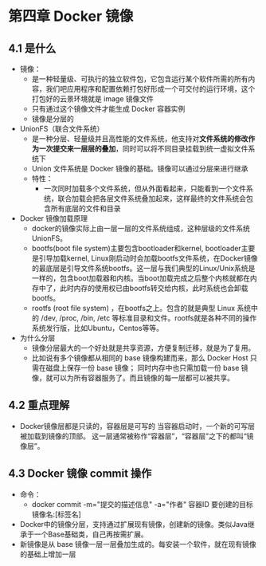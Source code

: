 #	第四章 Docker 镜像

##	4.1 是什么

* 镜像：
  * 是一种轻量级、可执行的独立软件包，它包含运行某个软件所需的所有内容，我们吧应用程序和配置依赖打包好形成一个可交付的运行环境，这个打包好的云景环境就是 image 镜像文件
  * 只有通过这个镜像文件才能生成  Docker 容器实例
  * 镜像是分层的
* UnionFS（联合文件系统）
  * 是一种分层、轻量级并且高性能的文件系统，他支持对**文件系统的修改作为一次提交来一层层的叠加**，同时可以将不同目录挂载到统一虚拟文件系统下
  * Union 文件系统是 Docker 镜像的基础。镜像可以通过分层来进行继承
  * 特性：
    * 一次同时加载多个文件系统，但从外面看起来，只能看到一个文件系统，联合加载会把各层文件系统叠加起来，这样最终的文件系统会包含所有底层的文件和目录
* Docker 镜像加载原理
  *  docker的镜像实际上由一层一层的文件系统组成，这种层级的文件系统UnionFS。
  * bootfs(boot file system)主要包含bootloader和kernel, bootloader主要是引导加载kernel, Linux刚启动时会加载bootfs文件系统，在Docker镜像的最底层是引导文件系统bootfs。这一层与我们典型的Linux/Unix系统是一样的，包含boot加载器和内核。当boot加载完成之后整个内核就都在内存中了，此时内存的使用权已由bootfs转交给内核，此时系统也会卸载bootfs。
  * rootfs (root file system) ，在bootfs之上。包含的就是典型 Linux 系统中的 /dev, /proc, /bin, /etc 等标准目录和文件。rootfs就是各种不同的操作系统发行版，比如Ubuntu，Centos等等。 
* 为什么分层
  * 镜像分层最大的一个好处就是共享资源，方便复制迁移，就是为了复用。
  * 比如说有多个镜像都从相同的 base 镜像构建而来，那么 Docker Host 只需在磁盘上保存一份 base 镜像；
    同时内存中也只需加载一份 base 镜像，就可以为所有容器服务了。而且镜像的每一层都可以被共享。





##	4.2 重点理解

* Docker镜像层都是只读的，容器层是可写的
  当容器启动时，一个新的可写层被加载到镜像的顶部。
  这一层通常被称作“容器层”，“容器层”之下的都叫“镜像层”。





##	4.3 Docker 镜像 commit 操作

* 命令：
  * docker commit -m="提交的描述信息" -a="作者" 容器ID 要创建的目标镜像名:[标签名]
* Docker中的镜像分层，支持通过扩展现有镜像，创建新的镜像。类似Java继承于一个Base基础类，自己再按需扩展。
* 新镜像是从 base 镜像一层一层叠加生成的。每安装一个软件，就在现有镜像的基础上增加一层



